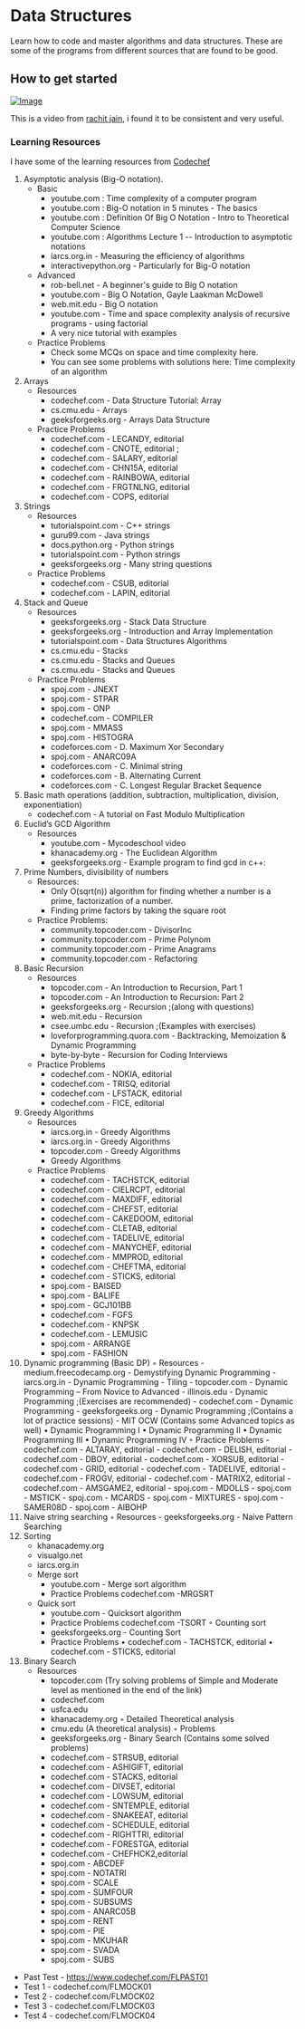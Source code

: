 # Data Structures

Learn how to code and master algorithms and data structures. These are some of the programs from different sources that are found to be good.

## How to get started

[![Image](https://img.youtube.com/vi/IIKTGg5AKkY/mqdefault.jpg)](https://www.youtube.com/watch?v=IIKTGg5AKkY)

This is a video from [rachit jain](https://www.youtube.com/channel/UC9fDC_eBh9e_bogw87DbGKQ), i found it to be consistent and very useful.

### Learning Resources

I have some of the learning resources from [Codechef](codechef.com)

1. Asymptotic analysis (Big-O notation).
    - Basic
        - youtube.com :  Time complexity of a computer program
        - youtube.com :  Big-O notation in 5 minutes - The basics
        - youtube.com :  Definition Of Big O Notation - Intro to Theoretical Computer Science
        - youtube.com :  Algorithms Lecture 1 -- Introduction to asymptotic notations
        - iarcs.org.in - Measuring the efficiency of algorithms
        - interactivepython.org - Particularly for Big-O notation
    - Advanced
        - rob-bell.net - A beginner's guide to Big O notation
        - youtube.com - Big O Notation, Gayle Laakman McDowell
        - web.mit.edu - Big O notation
        - youtube.com - Time and space complexity analysis of recursive programs - using factorial
        - A very nice tutorial with examples
    - Practice Problems
        - Check some MCQs on space and time complexity here.
        - You can see some problems with solutions here: Time complexity of an algorithm
2. Arrays
    - Resources
        - codechef.com - Data Structure Tutorial: Array
        - cs.cmu.edu - Arrays
        - geeksforgeeks.org - Arrays Data Structure
    - Practice Problems
        - codechef.com - LECANDY, editorial
        - codechef.com - CNOTE, editorial ;
        - codechef.com - SALARY, editorial
        - codechef.com - CHN15A, editorial
        - codechef.com - RAINBOWA, editorial
        - codechef.com - FRGTNLNG, editorial
        - codechef.com - COPS, editorial
3. Strings
    -  Resources
        - tutorialspoint.com - C++ strings
        - guru99.com - Java strings
        - docs.python.org - Python strings
        - tutorialspoint.com - Python strings
        - geeksforgeeks.org - Many string questions
    -  Practice Problems
        - codechef.com - CSUB, editorial
        - codechef.com - LAPIN, editorial
4. Stack and Queue
    -  Resources
        - geeksforgeeks.org - Stack Data Structure
        - geeksforgeeks.org - Introduction and Array Implementation
        - tutorialspoint.com - Data Structures Algorithms
        - cs.cmu.edu - Stacks
        - cs.cmu.edu - Stacks and Queues
        - cs.cmu.edu - Stacks and Queues
    -  Practice Problems
        - spoj.com - JNEXT
        - spoj.com - STPAR
        - spoj.com - ONP
        - codechef.com - COMPILER
        - spoj.com - MMASS
        - spoj.com - HISTOGRA
        - codeforces.com - D. Maximum Xor Secondary
        - spoj.com - ANARC09A
        - codeforces.com - C. Minimal string
        - codeforces.com - B. Alternating Current
        - codeforces.com - C. Longest Regular Bracket Sequence
5. Basic math operations (addition, subtraction, multiplication, division, exponentiation)
    -  codechef.com - A tutorial on Fast Modulo Multiplication
6. Euclid’s GCD Algorithm
    -  Resources
        - youtube.com - Mycodeschool video
        - khanacademy.org - The Euclidean Algorithm
        - geeksforgeeks.org - Example program to find gcd in c++:
7. Prime Numbers, divisibility of numbers
    -  Resources:
        - Only O(sqrt(n)) algorithm for finding whether a number is a prime, factorization of a number.
        - Finding prime factors by taking the square root
    -  Practice Problems:
        - community.topcoder.com - DivisorInc
        - community.topcoder.com - Prime Polynom
        - community.topcoder.com - Prime Anagrams
        - community.topcoder.com - Refactoring
8. Basic Recursion
    -  Resources
        - topcoder.com - An Introduction to Recursion, Part 1
        - topcoder.com - An Introduction to Recursion: Part 2
        - geeksforgeeks.org - Recursion ;(along with questions)
        - web.mit.edu - Recursion
        - csee.umbc.edu - Recursion ;(Examples with exercises)
        - loveforprogramming.quora.com - Backtracking, Memoization & Dynamic Programming
        - byte-by-byte - Recursion for Coding Interviews
    -  Practice Problems
        - codechef.com - NOKIA, editorial
        - codechef.com - TRISQ, editorial
        - codechef.com - LFSTACK, editorial
        - codechef.com - FICE, editorial
9. Greedy Algorithms
    -  Resources
        - iarcs.org.in - Greedy Algorithms
        - iarcs.org.in - Greedy Algorithms
        - topcoder.com - Greedy Algorithms
        - Greedy Algorithms
    -  Practice Problems
        - codechef.com - TACHSTCK, editorial
        - codechef.com - CIELRCPT, editorial
        - codechef.com - MAXDIFF, editorial
        - codechef.com - CHEFST, editorial
        - codechef.com - CAKEDOOM, editorial
        - codechef.com - CLETAB, editorial
        - codechef.com - TADELIVE, editorial
        - codechef.com - MANYCHEF, editorial
        - codechef.com - MMPROD, editorial
        - codechef.com - CHEFTMA, editorial
        - codechef.com - STICKS, editorial
        - spoj.com - BAISED
        - spoj.com - BALIFE
        - spoj.com - GCJ101BB
        - codechef.com - FGFS
        - codechef.com - KNPSK
        - codechef.com - LEMUSIC
        - spoj.com - ARRANGE
        - spoj.com - FASHION
10. Dynamic programming (Basic DP)
        ◦ Resources
        - medium.freecodecamp.org - Demystifying Dynamic Programming
        - iarcs.org.in - Dynamic Programming - Tiling
        - topcoder.com - Dynamic Programming – From Novice to Advanced
        - illinois.edu - Dynamic Programming ;(Exercises are recommended)
        - codechef.com - Dynamic Programming
        - geeksforgeeks.org - Dynamic Programming ;(Contains a lot of practice sessions)
        - MIT OCW (Contains some Advanced topics as well)
                • Dynamic Programming I
                • Dynamic Programming II
                • Dynamic Programming III
                • Dynamic Programming IV
        ◦ Practice Problems
        - codechef.com - ALTARAY, editorial
        - codechef.com - DELISH, editorial
        - codechef.com - DBOY, editorial
        - codechef.com - XORSUB, editorial
        - codechef.com - GRID, editorial
        - codechef.com - TADELIVE, editorial
        - codechef.com - FROGV, editorial
        - codechef.com - MATRIX2, editorial
        - codechef.com - AMSGAME2, editorial
        - spoj.com - MDOLLS
        - spoj.com - MSTICK
        - spoj.com - MCARDS
        - spoj.com - MIXTURES
        - spoj.com - SAMER08D
        - spoj.com - AIBOHP
11. Naive string searching
        ◦ Resources
        - geeksforgeeks.org - Naive Pattern Searching
12. Sorting
    - khanacademy.org
    - visualgo.net
    - iarcs.org.in
    - Merge sort
        - youtube.com - Merge sort algorithm
        - Practice Problems
codechef.com -MRGSRT
    - Quick sort
        - youtube.com - Quicksort algorithm
        - Practice Problems
codechef.com -TSORT
        ◦ Counting sort
        - geeksforgeeks.org - Counting Sort
        - Practice Problems
                • codechef.com - TACHSTCK, editorial
                • codechef.com - STICKS, editorial
13. Binary Search
    - Resources
        - topcoder.com (Try solving problems of Simple and Moderate level as mentioned in the end of the link)
        - codechef.com
        - usfca.edu
        - khanacademy.org
        ◦ Detailed Theoretical analysis
        - cmu.edu (A theoretical analysis)
        ◦ Problems
        - geeksforgeeks.org - Binary Search (Contains some solved problems)
        - codechef.com - STRSUB, editorial
        - codechef.com - ASHIGIFT, editorial
        - codechef.com - STACKS, editorial
        - codechef.com - DIVSET, editorial
        - codechef.com - LOWSUM, editorial
        - codechef.com - SNTEMPLE, editorial
        - codechef.com - SNAKEEAT, editorial
        - codechef.com - SCHEDULE, editorial
        - codechef.com - RIGHTTRI, editorial
        - codechef.com - FORESTGA, editorial
        - codechef.com - CHEFHCK2,editorial
        - spoj.com - ABCDEF
        - spoj.com - NOTATRI
        - spoj.com - SCALE
        - spoj.com - SUMFOUR
        - spoj.com - SUBSUMS
        - spoj.com - ANARC05B
        - spoj.com - RENT
        - spoj.com - PIE
        - spoj.com - MKUHAR
        - spoj.com - SVADA
        - spoj.com - SUBS
- Past Test - https://www.codechef.com/FLPAST01
- Test 1 - codechef.com/FLMOCK01
- Test 2 - codechef.com/FLMOCK02
- Test 3 - codechef.com/FLMOCK03
- Test 4 - codechef.com/FLMOCK04